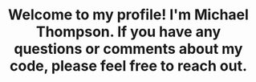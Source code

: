 
<body>
<header>
  <h1>
    Welcome to my profile! I'm Michael Thompson. If you have any questions or comments about my code, please feel free to reach out.
  </h1>
</header>
</body>
